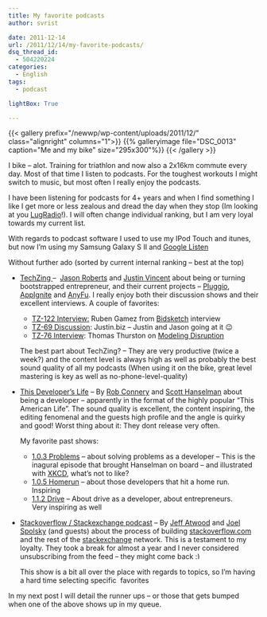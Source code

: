 ```yaml
---
title: My favorite podcasts
author: svrist

date: 2011-12-14
url: /2011/12/14/my-favorite-podcasts/
dsq_thread_id:
  - 504220224
categories:
  - English
tags:
  - podcast

lightBox: True

---
```


{{< gallery prefix="/newwp/wp-content/uploads/2011/12/" class="alignright" columns="1">}}
{{% galleryimage file="DSC_0013" caption="Me and my bike" size="295x300"%}}
{{< /gallery >}}

I bike &#8211; alot. Training for triathlon and now also a 2x16km commute every day. Most of that time I listen to podcasts. For the toughest workouts I might switch to music, but most often I really enjoy the podcasts.

I have been listening for podcasts for 4+ years and when I find something I like I get more or less zealous and dread the day when they stop (Im looking at you <a title="Lug Radio" href="http://en.wikipedia.org/wiki/LugRadio" target="_blank">LugRadio</a>!). I will often change individual ranking, but I am very loyal towards my current list.

With regards to podcast software I used to use my IPod Touch and itunes, but now I&#8217;m using my Samsung Galaxy S II and <a href="https://market.android.com/details?id=com.google.android.apps.listen" target="_blank">Google Listen</a>

Without further ado (sorted by current internal ranking &#8211; best at the top)

  * <a href="http://techzinglive.com/" target="_blank">TechZing </a>&#8211;  <a href="http://www.codusoperandi.com/" target="_blank">Jason Roberts</a> and <a href="http://justinvincent.com/" target="_blank">Justin Vincent</a> about being or turning bootstrapped entrepreneur, and their current projects &#8211; <a href="http://pluggio.com/" target="_blank">Pluggio</a>, <a href="http://appignite.com/" target="_blank">AppIgnite</a> and <a href="http://anyfu.com/" target="_blank">AnyFu</a>. I really enjoy both their discussion shows and their excellent interviews. A couple of favorites: 
      * <a href="http://techzinglive.com/page/722/122-tz-interview-ruben-gomez-bidsketch" target="_blank">TZ-122 Interview:</a> Ruben Gamez from <a href="http://www.bidsketch.com/" target="_blank">Bidsketch</a> interview
      * <a href="http://techzinglive.com/page/435/techzing-69-justin-biz" target="_blank">TZ-69 Discussion</a>: Justin.biz &#8211; Justin and Jason going at it 😉
      * <a href="http://techzinglive.com/page/463/76-techzing-interview-thomas-thurston-modeling-disruption" target="_blank">TZ-76 Interview</a>: Thomas Thurston on <a href="http://www.xconomy.com/seattle/2010/04/28/how-to-predict-whether-a-startup-will-succeed-or-fail-testing-the-disruptive-innovation-model/?single_page=true" target="_blank">Modeling Disruption</a>
    
    The best part about TechZing? &#8211; They are very productive (twice a week?) and the content level is always high as well as probably the best sound quality of all my podcasts (When using it on the bike, great level mastering is key as well as no-phone-level-quality)</li> 
    
  * <a href="http://thisdeveloperslife.com/" target="_blank">This Developer&#8217;s Life</a> &#8211; By <a href="http://wekeroad.com/" target="_blank">Rob Connery</a> and <a href="http://www.hanselman.com" target="_blank">Scott Hanselman</a> about being a developer &#8211; apparently in the format of the highly popular &#8220;This American Life&#8221;. The sound quality is excellent, the content inspiring, the editing fenomenal and the guests high profile and the angle is quirky and good! Worst thing about it: They dont release very often.

    My favorite past shows:</p> 
      * <a href="http://thisdeveloperslife.com/post/1-0-3-problems" target="_blank">1.0.3 Problems</a> &#8211; about solving problems as a developer &#8211; This is the inagural episode that brought Hanselman on board &#8211; and illustrated with <a href="http://xkcd.com/399/" target="_blank">XKCD</a>, what&#8217;s not to like?
      * <a href="http://thisdeveloperslife.com/post/1-0-5-homerun" target="_blank">1.0.5 Homerun</a> &#8211; about those developers that hit a home run. Inspiring
      * <a href="http://thisdeveloperslife.com/post/1-1-2-drive" target="_blank">1.1.2 Drive</a> &#8211; About drive as a developer, about entrepreneurs. Very inspiring as well
  * <a href="http://blog.stackoverflow.com/category/podcasts/" target="_blank">Stackoverflow / Stackexchange podcast</a> &#8211; By <a href="http://www.codinghorror.com/" target="_blank">Jeff Atwood</a> and <a href="http://www.joelonsoftware.com/" target="_blank">Joel Spolsky</a> (and guests) about the process of building <a href="http://stackoverflow.com" target="_blank">stackoverflow.com</a> and the rest of the <a href="http://stackexchange.com/" target="_blank">stackexchange</a> network. This is a testament to my loyalty. They took a break for almost a year and I never considered unsubscribing from the feed &#8211; they might come back <img src="http://blog.vrist.dk/newwp/wp-includes/images/smilies/simple-smile.png" alt=":)" class="wp-smiley" style="height: 1em; max-height: 1em;" />
  
    This show is a bit all over the place with regards to topics, so I&#8217;m having a hard time selecting specific  favorites</ul> 
    
In my next post I will detail the runner ups &#8211; or those that gets bumped when one of the above shows up in my queue.
